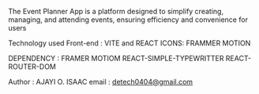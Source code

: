 The Event Planner App is a platform designed to simplify creating, managing, and attending events, ensuring efficiency and convenience for users

Technology used Front-end : VITE and REACT ICONS: FRAMMER MOTION

DEPENDENCY : FRAMER MOTIOM REACT-SIMPLE-TYPEWRITTER REACT-ROUTER-DOM

Author : AJAYI O. ISAAC email : detech0404@gmail.com